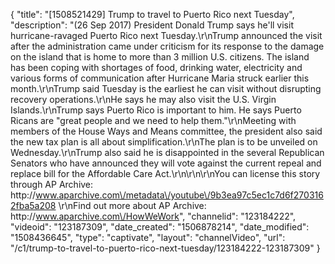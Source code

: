 {
    "title": "[1508521429] Trump to travel to Puerto Rico next Tuesday",
    "description": "(26 Sep 2017) President Donald Trump says he'll visit hurricane-ravaged Puerto Rico next Tuesday.\r\nTrump announced the visit after the administration came under criticism for its response to the damage on the island that is home to more than 3 million U.S. citizens. The island has been coping with shortages of food, drinking water, electricity and various forms of communication after Hurricane Maria struck earlier this month.\r\nTrump said Tuesday is the earliest he can visit without disrupting recovery operations.\r\nHe says he may also visit the U.S. Virgin Islands.\r\nTrump says Puerto Rico is important to him. He says Puerto Ricans are \"great people and we need to help them.\"\r\nMeeting with members of the House Ways and Means committee, the president also said the new tax plan is all about simplification.\r\nThe plan is to be unveiled on Wednesday.\r\nTrump also said he is disappointed in the several Republican Senators who have announced they will vote against the current repeal and replace bill for the Affordable Care Act.\r\n\r\n\r\nYou can license this story through AP Archive: http:\/\/www.aparchive.com\/metadata\/youtube\/9b3ea97c5ec1c7d6f2703162fba5a208 \r\nFind out more about AP Archive: http:\/\/www.aparchive.com\/HowWeWork",
    "channelid": "123184222",
    "videoid": "123187309",
    "date_created": "1506878214",
    "date_modified": "1508436645",
    "type": "captivate",
    "layout": "channelVideo",
    "url": "\/c1\/trump-to-travel-to-puerto-rico-next-tuesday\/123184222-123187309"
}